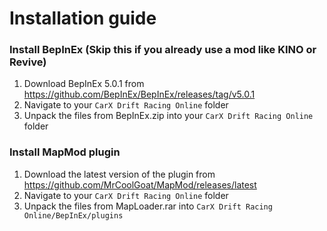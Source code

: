 # Installation guide
### Install BepInEx (Skip this if you already use a mod like KINO or Revive)
1. Download BepInEx 5.0.1 from https://github.com/BepInEx/BepInEx/releases/tag/v5.0.1
2. Navigate to your `CarX Drift Racing Online` folder
3. Unpack the files from BepInEx.zip into your `CarX Drift Racing Online` folder

### Install MapMod plugin
1. Download the latest version of the plugin from https://github.com/MrCoolGoat/MapMod/releases/latest
2. Navigate to your `CarX Drift Racing Online` folder
3. Unpack the files from MapLoader.rar into `CarX Drift Racing Online/BepInEx/plugins`
